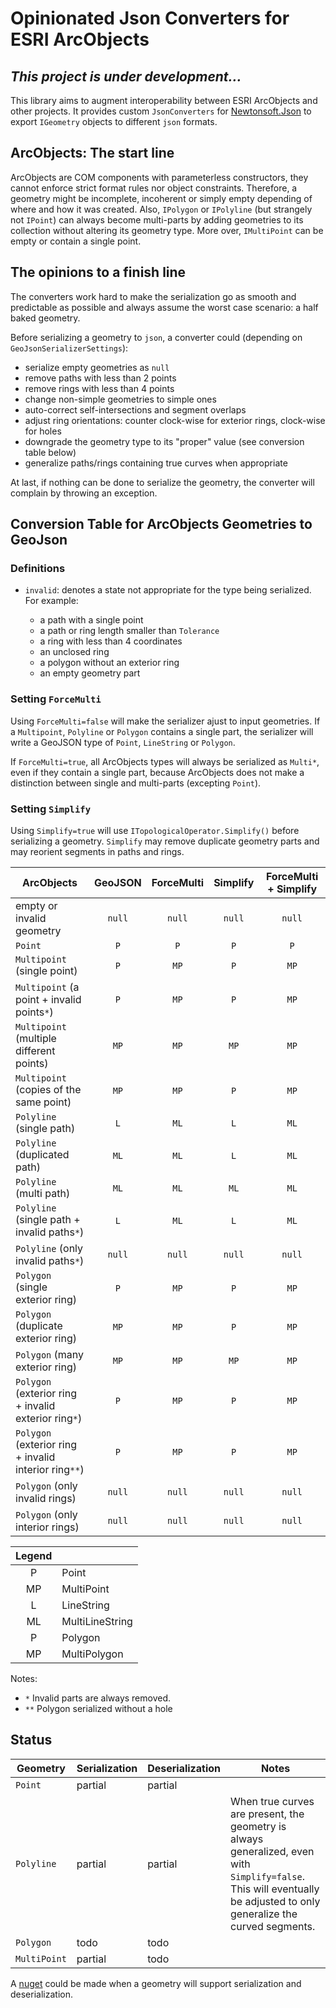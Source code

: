 # Opinionated Json Converters for ESRI ArcObjects

## *This project is under development...*

This library aims to augment interoperability between ESRI
ArcObjects and other projects. It provides custom `JsonConverters`
for [Newtonsoft.Json](https://www.nuget.org/packages/Newtonsoft.Json/)
to export `IGeometry` objects to different `json` formats.

## ArcObjects: The start line

ArcObjects are COM components with parameterless constructors, they cannot
enforce strict format rules nor object constraints. Therefore, a geometry might be
incomplete, incoherent or simply empty depending of where and how it was created.
Also, `IPolygon` or `IPolyline` (but strangely not `IPoint`) can always
become multi-parts by adding geometries to its collection without altering
its geometry type. More over, `IMultiPoint` can be empty or contain a single point.

## The opinions to a finish line

The converters work hard to make the serialization go as smooth and predictable
as possible and always assume the worst case scenario: a half baked geometry.

Before serializing a geometry to `json`, a converter could (depending on
`GeoJsonSerializerSettings`):
- serialize empty geometries as `null`
- remove paths with less than 2 points
- remove rings with less than 4 points
- change non-simple geometries to simple ones
- auto-correct self-intersections and segment overlaps
- adjust ring orientations: counter clock-wise for exterior rings,
  clock-wise for holes
- downgrade the geometry type to its "proper" value (see conversion table below)
- generalize paths/rings containing true curves when appropriate

At last, if nothing can be done to serialize the geometry, the converter will
complain by throwing an exception.

## Conversion Table for ArcObjects Geometries to GeoJson

### Definitions

- `invalid`: denotes a state not appropriate for the type being serialized.
   For example:

  - a path with a single point
  - a path or ring length smaller than `Tolerance`
  - a ring with less than 4 coordinates
  - an unclosed ring
  - a polygon without an exterior ring
  - an empty geometry part

### Setting `ForceMulti`

Using `ForceMulti=false` will make the serializer ajust to input
geometries.  If a `Multipoint`, `Polyline` or `Polygon` contains a
single part, the serializer will write a GeoJSON type of `Point`, `LineString` or `Polygon`.

If `ForceMulti=true`, all ArcObjects types will always be serialized as `Multi*`,
even if they contain a single part, because ArcObjects does not make a distinction
between single and multi-parts (excepting `Point`).

### Setting `Simplify`

Using `Simplify=true` will use `ITopologicalOperator.Simplify()` before
serializing a geometry. `Simplify` may remove duplicate geometry parts
and may reorient segments in paths and rings.

| ArcObjects | GeoJSON         | ForceMulti | Simplify | ForceMulti + Simplify |
-------------|:---------------:|:----------:|:--------:|:---------------------:
empty or invalid geometry | `null` | `null`   | `null`     | `null`
`Point`      | `P`             | `P`          | `P`        | `P`
`Multipoint` (single point)              | `P`  | `MP` | `P` | `MP`
`Multipoint` (a point + invalid points`*`)  | `P`  | `MP` | `P` | `MP`
`Multipoint` (multiple different points) | `MP` | `MP` | `MP`| `MP`
`Multipoint` (copies of the same point)  | `MP` | `MP` | `P` | `MP`
`Polyline` (single path)                 | `L`  | `ML` | `L` | `ML`
`Polyline` (duplicated path)             | `ML` | `ML` | `L`| `ML`
`Polyline` (multi path)                  | `ML` | `ML` | `ML`| `ML`
`Polyline` (single path + invalid paths`*`) | `L`  | `ML` | `L` | `ML`
`Polyline` (only invalid paths`*`) | `null` | `null` | `null` | `null`
`Polygon` (single exterior ring)         | `P`  | `MP` | `P` | `MP`
`Polygon` (duplicate exterior ring)      | `MP` | `MP` | `P`| `MP`
`Polygon` (many exterior ring)           | `MP` | `MP` | `MP`| `MP`
`Polygon` (exterior ring + invalid exterior ring`*`) | `P`  | `MP` | `P` | `MP`
`Polygon` (exterior ring + invalid interior ring`**`) | `P`  | `MP` | `P` | `MP`
`Polygon` (only invalid rings)  | `null` | `null` | `null` | `null`
`Polygon` (only interior rings) | `null` | `null` | `null` | `null`

| Legend |  |
:-------:|---
P  | Point
MP | MultiPoint
L  | LineString
ML | MultiLineString
P  | Polygon
MP | MultiPolygon

Notes:
- `*` Invalid parts are always removed.
- `**` Polygon serialized without a hole

## Status

|Geometry    |Serialization|Deserialization|Notes|
-------------|------|------|---
`Point`      | partial | partial |
`Polyline`   | partial | partial | When true curves are present, the geometry is always generalized, even with `Simplify=false`. This will eventually be adjusted to only generalize the curved segments.
`Polygon`    | todo | todo |
`MultiPoint` | partial | todo |

A [nuget](https://nuget.org/) could be made when a geometry will support
serialization and deserialization.